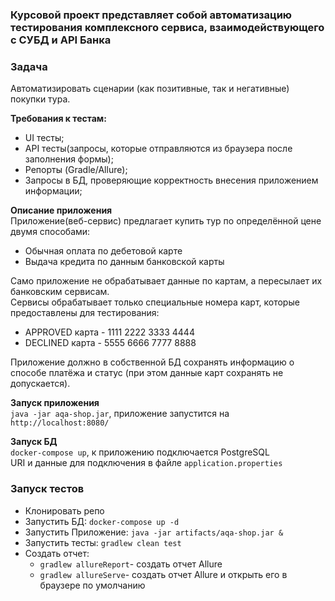 ### Курсовой проект представляет собой автоматизацию тестирования комплексного сервиса, взаимодействующего с СУБД и API Банка

### Задача
Автоматизировать сценарии (как позитивные, так и негативные) покупки тура.  

__Требования к тестам:__
- UI тесты;
- API тесты(запросы, которые отправляются из браузера после заполнения формы);
- Репорты (Gradle/Allure);
- Запросы в БД, проверяющие корректность внесения приложением информации;


__Описание приложения__  
Приложение(веб-сервис) предлагает купить тур по определённой цене двумя способами:
- Обычная оплата по дебетовой карте
- Выдача кредита по данным банковской карты

Само приложение не обрабатывает данные по картам, а пересылает их банковским сервисам.  
Сервисы обрабатывает только специальные номера карт, которые предоставлены для тестирования:
- APPROVED карта - 1111 2222 3333 4444
- DECLINED карта - 5555 6666 7777 8888

Приложение должно в собственной БД сохранять информацию о способе платёжа и статус (при этом данные карт сохранять не допускается).  

__Запуск приложения__  
`java -jar aqa-shop.jar`, приложение запустится на `http://localhost:8080/`  

__Запуск БД__  
`docker-compose up`, к приложению подключается PostgreSQL  
URI и данные для подключения в файле `application.properties`  

### Запуск тестов
- Клонировать репо
- Запустить БД: `docker-compose up -d`
- Запустить Приложение: `java -jar artifacts/aqa-shop.jar &`
- Запустить тесты: `gradlew clean test`
- Создать отчет:
    - `gradlew allureReport`- создать отчет Allure
    - `gradlew allureServe`- создать отчет Allure и открыть его в браузере по умолчанию

